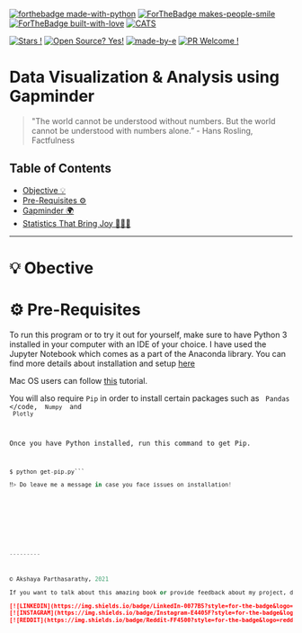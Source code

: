 [![forthebadge made-with-python](http://ForTheBadge.com/images/badges/made-with-python.svg)](https://www.python.org/)
[![ForTheBadge makes-people-smile](http://ForTheBadge.com/images/badges/makes-people-smile.svg)](http://ForTheBadge.com)
[![ForTheBadge built-with-love](http://ForTheBadge.com/images/badges/built-with-love.svg)](https://GitHub.com/Naereen/)
[![CATS](https://forthebadge.com/images/badges/contains-cat-gifs.svg)]()

[![Stars !](https://img.shields.io/badge/Star-If%20Useful-1abc9c.svg)](https://GitHub.com/Naereen/ama) [![Open Source? Yes!](https://badgen.net/badge/Open%20Source%20%3F/Yes%21/blue?icon=github)](https://github.com/Naereen/badges/) [![made-by-e](https://img.shields.io/badge/View-Profile-1f425f.svg)](https://github.com/iaks23)   [![PR Welcome !](https://img.shields.io/badge/PRs-Welcome-1abc9c.svg)](https://GitHub.com/Naereen/ama)

# Data Visualization & Analysis using Gapminder

> "The world cannot be understood without numbers. But the world cannot be understood with numbers alone.” - Hans Rosling, Factfulness

## Table of Contents

* [Objective 💡](#objective)
* [Pre-Requisites ⚙️](#pre-requisite)
* [Gapminder 🌍](#gapminder)
* [Statistics That Bring Joy 🙆🏻‍♀️](#discussion)

----

# 💡 Obective <a name="objective"></a>













# ⚙️ Pre-Requisites 

To run this program or to try it out for yourself, make sure to have Python 3 installed in your computer with an IDE of your choice. I have used the Jupyter Notebook which comes as a part of the Anaconda library. You can find more details about installation and setup [here](https://www.datacamp.com/community/tutorials/installing-anaconda-windows)

Mac OS users can follow [this](https://www.anaconda.com/products/individual-d) tutorial.

You will also require <code>Pip</code> in order to install certain packages such as <code> Pandas </code, <code> Numpy </code> and <code> Plotly </code>

Once you have Python installed, run this command to get Pip.

```python
$ python get-pip.py``` 

‼️> Do leave me a message in case you face issues on installation!










---------



© Akshaya Parthasarathy, 2021 

If you want to talk about this amazing book or provide feedback about my project, don't hesitate to leave me a message!

[![LINKEDIN](https://img.shields.io/badge/LinkedIn-0077B5?style=for-the-badge&logo=linkedin&logoColor=white)](https://www.linkedin.com/in/akshaya-parthasarathy23)
[![INSTAGRAM](https://img.shields.io/badge/Instagram-E4405F?style=for-the-badge&logo=instagram&logoColor=white)](https://www.instagram.com/aks_sarathy/)
[![REDDIT](https://img.shields.io/badge/Reddit-FF4500?style=for-the-badge&logo=reddit&logoColor=white)](https://www.reddit.com/user/longstoryshort_)
